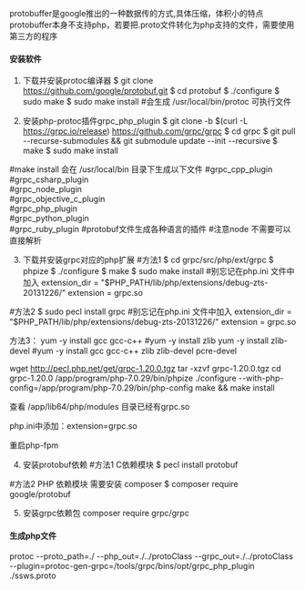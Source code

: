 protobuffer是google推出的一种数据传的方式,具体压缩，体积小的特点
protobuffer本身不支持php，若要把.proto文件转化为php支持的文件，需要使用第三方的程序

#### 安装软件
1. 下载并安装protoc编译器
$ git clone  https://github.com/google/protobuf.git
$ cd protobuf
$ ./configure
$ sudo make
$ sudo make install 
#会生成 /usr/local/bin/protoc 可执行文件

2. 安装php-protoc插件grpc_php_plugin
$ git clone -b $(curl -L https://grpc.io/release) https://github.com/grpc/grpc
$ cd grpc
$ git pull --recurse-submodules && git submodule update --init --recursive
$ make
$ sudo make install

#make install 会在 /usr/local/bin 目录下生成以下文件
#grpc_cpp_plugin  
#grpc_csharp_plugin  
#grpc_node_plugin  
#grpc_objective_c_plugin  
#grpc_php_plugin  
#grpc_python_plugin  
#grpc_ruby_plugin
#protobuf文件生成各种语言的插件
#注意node 不需要可以直接解析

3. 下载并安装grpc对应的php扩展
#方法1
$ cd grpc/src/php/ext/grpc
$ phpize
$ ./configure
$ make
$ sudo make install
#别忘记在php.ini 文件中加入 extension_dir = "$PHP_PATH/lib/php/extensions/debug-zts-20131226/"     extension = grpc.so

#方法2
$ sudo pecl install grpc
#别忘记在php.ini 文件中加入 extension_dir = "$PHP_PATH/lib/php/extensions/debug-zts-20131226/"     extension = grpc.so

方法3：
yum -y install gcc gcc-c++
#yum -y install zlib
yum -y install zlib-devel
#yum -y install gcc gcc-c++ zlib zlib-devel pcre-devel

wget http://pecl.php.net/get/grpc-1.20.0.tgz
tar -xzvf grpc-1.20.0.tgz
cd grpc-1.20.0
/app/program/php-7.0.29/bin/phpize
./configure --with-php-config=/app/program/php-7.0.29/bin/php-config
make && make install

查看 /app/lib64/php/modules 目录已经有grpc.so

php.ini中添加：extension=grpc.so

重启php-fpm

4. 安装protobuf依赖
#方法1 C依赖模块
$ pecl install protobuf

#方法2 PHP 依赖模块 需要安装 composer
$ composer require google/protobuf

5. 安装grpc依赖包
composer require grpc/grpc

#### 生成php文件
protoc --proto_path=./ --php_out=./../protoClass --grpc_out=./../protoClass --plugin=protoc-gen-grpc=/tools/grpc/bins/opt/grpc_php_plugin ./ssws.proto